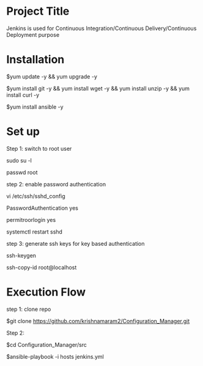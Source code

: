 # Project Title

Jenkins is used for Continuous Integration/Continuous Delivery/Continuous Deployment purpose


Installation 
==============================

$yum update -y && yum upgrade -y

$yum install git -y && yum install wget -y && yum install unzip -y && yum install curl -y

$yum install ansible -y

Set up
==============

Step 1: switch to root user

sudo su -l

passwd root

step 2: enable password authentication

vi /etc/ssh/sshd_config

PasswordAuthentication yes

permitroorlogin yes

systemctl restart sshd

step 3: generate ssh keys for key based authentication

ssh-keygen

ssh-copy-id root@localhost


Execution Flow
=======================
step 1: clone repo

$git clone https://github.com/krishnamaram2/Configuration_Manager.git

Step 2:

$cd Configuration_Manager/src

$ansible-playbook -i hosts jenkins.yml



